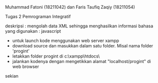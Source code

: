 Muhammad Fatoni (18211042) dan Faris Taufiq Zaqiy (18211054)

Tugas 2 Pemrograman Integratif

deskripsi : mengolah data XML sehingga menghasilkan informasi
bahasa yang digunakan : javascript

- untuk launch kode menggunakan web server xampp
- download source dan masukkan dalam satu folder. Misal nama folder 'progint'
- letakkan folder progint di c:\xampp\htdocs\
- jalankan kodenya dengan mengetikkan alamat "localhost/progint" di web browser

sekian
